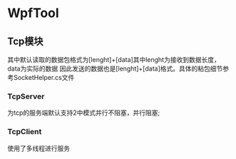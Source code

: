 # WpfTool

## Tcp模块
其中默认读取的数据包格式为[lenght]+[data]其中lenght为接收到数据长度，data为实际的数据
因此发送的数据也是[lenght]+[data]格式。具体的粘包细节参考SocketHelper.cs文件
### TcpServer
为tcp的服务端默认支持2中模式并行不阻塞，并行阻塞;
### TcpClient
使用了多线程进行服务




